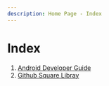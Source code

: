 ```yaml
---
description: Home Page - Index
---
```


# Index

1. [Android Developer Guide](https://developer.android.com)
2. [Github Square Libray](https://github.com/square)

